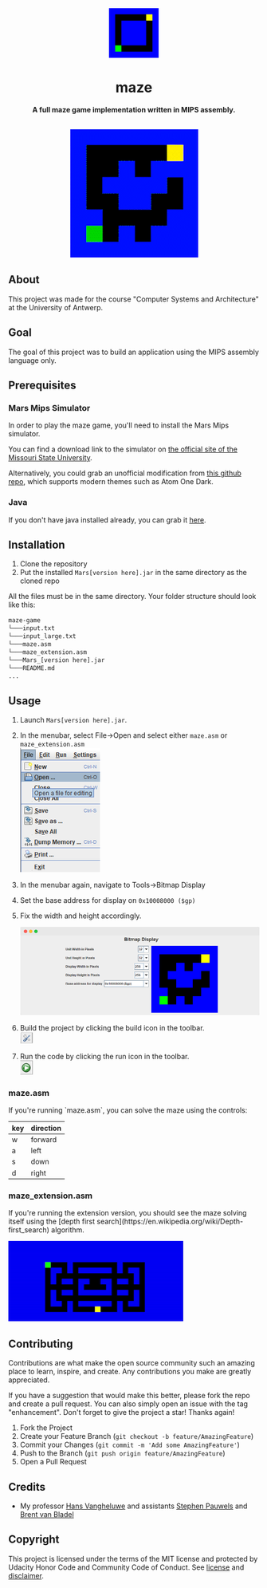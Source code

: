 <div align="center"><img src="images/icon.png" width="100"></div>
<h1 align="center">maze</h1>
<p align="center"><strong>A full maze game implementation written in MIPS assembly.</strong></p>
<br>
<div align="center"><img src="images/demo.gif"></img></div>
<h2>About</h2>
This project was made for the course "Computer Systems and Architecture" at the University of Antwerp.

<h2>Goal</h2>

The goal of this project was to build an application using the MIPS assembly language only.

<h2>Prerequisites</h2>

<h3>Mars Mips Simulator</h3>

In order to play the maze game, you'll need to install the Mars Mips simulator.

You can find a download link to the simulator on [the official site of the Missouri State University](https://courses.missouristate.edu/KenVollmar/MARS/).

Alternatively, you could grab an unofficial modification from [this github repo](https://github.com/aeris170/MARS-Theme-Engine), which supports modern themes such as Atom One Dark.

<h3>Java</h3>

If you don't have java installed already, you can grab it [here](https://www.java.com/en/download/).

<h2>Installation</h2>

1. Clone the repository
2. Put the installed `Mars[version here].jar` in the same directory as the cloned repo

All the files must be in the same directory. Your folder structure should look like this:

```
maze-game
└───input.txt
└───input_large.txt
└───maze.asm
└───maze_extension.asm
└───Mars_[version here].jar
└───README.md
...
```

<h2>Usage</h2>

1. Launch `Mars[version here].jar`.

2. In the menubar, select File->Open and select either `maze.asm` or `maze_extension.asm`
<br>![file open menu](images/file_open_menu.png)

3. In the menubar again, navigate to Tools->Bitmap Display

4. Set the base address for display on `0x10008000 ($gp)`

5. Fix the width and height accordingly.<br><div align="center"><img src="images/screenshot.png" alt="bitmap display"></img></div>

6. Build the project by clicking the build icon in the toolbar.<br> <img src="images/build_icon.png" alt="build icon" width=25>

7. Run the code by clicking the run icon in the toolbar. <br><img src="images/run_icon.png" alt="run icon" width=25>

<h3>maze.asm</h3>
If you're running `maze.asm`, you can solve the maze using the controls:

|key|direction|
|---|---------|
| w | forward |
| a | left    |
| s | down    |
| d | right   |

<h3>maze_extension.asm</h3>
If you're running the extension version, you should see the maze solving itself using the [depth first search](https://en.wikipedia.org/wiki/Depth-first_search) algorithm.

![dfs demo](images/dfs_demo.gif)

<h2>Contributing</h2>
Contributions are what make the open source community such an amazing place to learn, inspire, and create. Any contributions you make are greatly appreciated.

If you have a suggestion that would make this better, please fork the repo and create a pull request. You can also simply open an issue with the tag "enhancement". Don't forget to give the project a star! Thanks again!

1. Fork the Project
2. Create your Feature Branch (`git checkout -b feature/AmazingFeature`)
3. Commit your Changes (`git commit -m 'Add some AmazingFeature'`)
4. Push to the Branch (`git push origin feature/AmazingFeature`)
5. Open a Pull Request

<h2>Credits</h2>

- My professor [Hans Vangheluwe](https://github.com/HansVangheluwe) and assistants [Stephen Pauwels](https://github.com/StephenPauwels) and [Brent van Bladel]()

<h2>Copyright</h2>
This project is licensed under the terms of the MIT license and protected by Udacity Honor Code and Community Code of Conduct. See <a href="LICENSE.md">license</a> and <a href="LICENSE.DISCLAIMER.md">disclaimer</a>.
